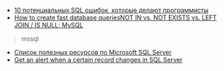 + [10 потенциальных SQL ошибок, которые делают программисты](https://habrahabr.ru/post/208264/)
+ [How to create fast database queriesNOT IN vs. NOT EXISTS vs. LEFT JOIN / IS NULL: MySQL](https://explainextended.com/2009/09/18/not-in-vs-not-exists-vs-left-join-is-null-mysql/)

> mssql
+ [Список полезных ресурсов по Microsoft SQL Server](https://habrahabr.ru/post/305866/)
+ [Get an alert when a certain record changes in SQL Server](http://solutioncenter.apexsql.com/get-an-alert-when-a-certain-record-changes/)
